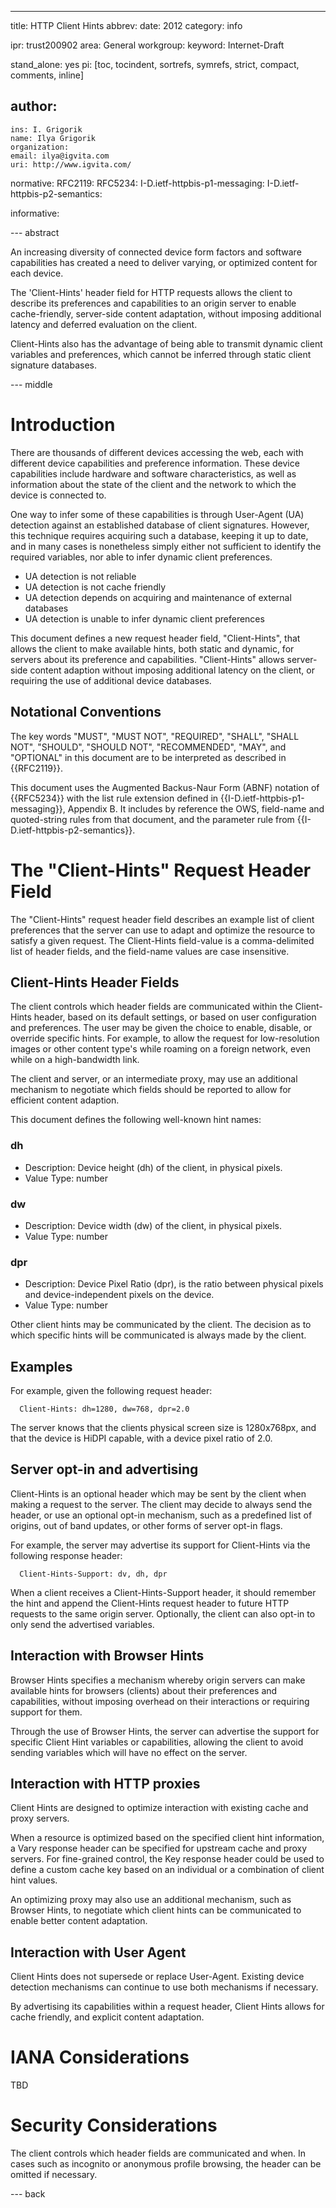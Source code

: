 ---
title: HTTP Client Hints
abbrev:
date: 2012
category: info

ipr: trust200902
area: General
workgroup:
keyword: Internet-Draft

stand_alone: yes
pi: [toc, tocindent, sortrefs, symrefs, strict, compact, comments, inline]

author:
 -
    ins: I. Grigorik
    name: Ilya Grigorik
    organization:
    email: ilya@igvita.com
    uri: http://www.igvita.com/

normative:
  RFC2119:
  RFC5234:
  I-D.ietf-httpbis-p1-messaging:
  I-D.ietf-httpbis-p2-semantics:

informative:


--- abstract

An increasing diversity of connected device form factors and software capabilities has created a need to deliver varying, or optimized content for each device.

The 'Client-Hints' header field for HTTP requests allows the client to describe its preferences and capabilities to an origin server to enable cache-friendly, server-side content adaptation, without imposing additional latency and deferred evaluation on the client.

Client-Hints also has the advantage of being able to transmit dynamic client variables and preferences, which cannot be inferred through static client signature databases.

--- middle

Introduction
============

There are thousands of different devices accessing the web, each with different device capabilities and preference information. These device capabilities include hardware and software characteristics, as well as information about the state of the client and the network to which the device is connected to.

One way to infer some of these capabilities is through User-Agent (UA) detection against an established database of client signatures. However, this technique requires acquiring such a database, keeping it up to date, and in many cases is nonetheless simply either not sufficient to identify the required variables, nor able to infer dynamic client preferences.

  - UA detection is not reliable
  - UA detection is not cache friendly
  - UA detection depends on acquiring and maintenance of external databases
  - UA detection is unable to infer dynamic client preferences

This document defines a new request header field, "Client-Hints", that allows the client to make available hints, both static and dynamic, for servers about its preference and capabilities. "Client-Hints" allows server-side content adaption without imposing additional latency on the client, or requiring the use of additional device databases.

Notational Conventions
----------------------

The key words "MUST", "MUST NOT", "REQUIRED", "SHALL", "SHALL NOT",
"SHOULD", "SHOULD NOT", "RECOMMENDED", "MAY", and "OPTIONAL" in this
document are to be interpreted as described in {{RFC2119}}.

This document uses the Augmented Backus-Naur Form (ABNF) notation of
{{RFC5234}} with the list rule extension defined in
{{I-D.ietf-httpbis-p1-messaging}}, Appendix B. It includes by reference the
OWS, field-name and quoted-string rules from that document, and the
parameter rule from {{I-D.ietf-httpbis-p2-semantics}}.

The "Client-Hints" Request Header Field
===============================

The "Client-Hints" request header field describes an example list of client preferences that the server can use to adapt and optimize the resource to satisfy a given request. The Client-Hints field-value is a comma-delimited list of header fields, and the field-name values are case insensitive.

Client-Hints Header Fields
---------------

The client controls which header fields are communicated within the Client-Hints header, based on its default settings, or based on user configuration and preferences. The user may be given the choice to enable, disable, or override specific hints. For example, to allow the request for low-resolution images or other content type's while roaming on a foreign network, even while on a high-bandwidth link.

The client and server, or an intermediate proxy, may use an additional mechanism to negotiate which fields should be reported to allow for efficient content adaption.

This document defines the following well-known hint names:

### dh

- Description: Device height (dh) of the client, in physical pixels.
- Value Type: number

### dw

- Description: Device width (dw) of the client, in physical pixels.
- Value Type: number

### dpr

- Description: Device Pixel Ratio (dpr), is the ratio between physical pixels and device-independent pixels on the device.
- Value Type: number

Other client hints may be communicated by the client. The decision as to which specific hints will be communicated is always made by the client.


Examples
---------------

For example, given the following request header:

~~~
  Client-Hints: dh=1280, dw=768, dpr=2.0
~~~

The server knows that the clients physical screen size is 1280x768px, and that the device is HiDPI capable, with a device pixel ratio of 2.0.


Server opt-in and advertising
---------------

Client-Hints is an optional header which may be sent by the client when making a request to the server. The client may decide to always send the header, or use an optional opt-in mechanism, such as a predefined list of origins, out of band updates, or other forms of server opt-in flags.

For example, the server may advertise its support for Client-Hints via the following response header:

~~~
  Client-Hints-Support: dv, dh, dpr
~~~

When a client receives a Client-Hints-Support header, it should remember the hint and append the Client-Hints request header to future HTTP requests to the same origin server. Optionally, the client can also opt-in to only send the advertised variables.


Interaction with Browser Hints
---------------

Browser Hints specifies a mechanism whereby origin servers can make available hints for browsers (clients) about their preferences and capabilities, without imposing overhead on their interactions or requiring support for them.

Through the use of Browser Hints, the server can advertise the support for specific Client Hint variables or capabilities, allowing the client to avoid sending variables which will have no effect on the server.

Interaction with HTTP proxies
---------------

Client Hints are designed to optimize interaction with existing cache and proxy servers.

When a resource is optimized based on the specified client hint information, a Vary response header can be specified for upstream cache and proxy servers. For fine-grained control, the Key response header could be used to define a custom cache key based on an individual or a combination of client hint values.

An optimizing proxy may also use an additional mechanism, such as Browser Hints, to negotiate which client hints can be communicated to enable better content adaptation.

Interaction with User Agent
---------------

Client Hints does not supersede or replace User-Agent. Existing device detection mechanisms can continue to use both mechanisms if necessary.

By advertising its capabilities within a request header, Client Hints allows for cache friendly, and explicit content adaptation.


IANA Considerations
===================

TBD


Security Considerations
=======================

The client controls which header fields are communicated and when. In cases such as incognito or anonymous profile browsing, the header can be omitted if necessary.


--- back
